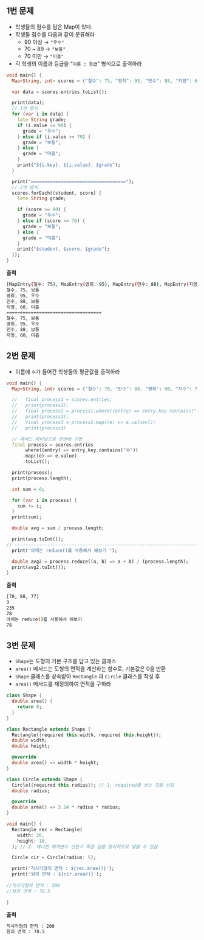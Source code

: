 
## 1번 문제

- 학생들의 점수를 담은 Map이 있다.
- 학생들 점수를 다음과 같이 분류해라
	- 90 이상 → `"우수"`
	- 70 ~ 89 → `"보통"`
	- 70 미만 → `"미흡"`
- 각 학생의 이름과 등급을 “`이름 : 등급`” 형식으로 출력하라

```dart
void main() {
  Map<String, int> scores = {"철수": 75, "영희": 95, "민수": 88, "지영": 60};

  var data = scores.entries.toList();

  print(data);
  // 1번 방식
  for (var i in data) {
    late String grade;
    if (i.value >= 90) {
      grade = "우수";
    } else if (i.value >= 70) {
      grade = "보통";
    } else {
      grade = "미흡";
    }
    print("${i.key}, ${i.value}, $grade");
  }

  print("===================================");
  // 2번 방식
  scores.forEach((student, score) {
    late String grade;

    if (score >= 90) {
      grade = "우수";
    } else if (score >= 70) {
      grade = "보통";
    } else {
      grade = "미흡";
    }
    print("$student, $score, $grade");
  });
}

```

**출력**
```bash
[MapEntry(철수: 75), MapEntry(영희: 95), MapEntry(민수: 88), MapEntry(지영: 60)]
철수, 75, 보통
영희, 95, 우수
민수, 88, 보통
지영, 60, 미흡
===================================
철수, 75, 보통
영희, 95, 우수
민수, 88, 보통
지영, 60, 미흡
```


## 2번 문제 

- 이름에 `수`가 들어간 학생들의 평균값을 출력하라
```dart
void main() {
  Map<String, int> scores = {"철수": 70, "민수": 88, "영희": 90, "지수": 77};

  //   final process1 = scores.entries;
  //   print(process1);
  //   final process2 = process1.where((entry) => entry.key.contains("수"));
  //   print(process2);
  //   final process3 = process2.map((e) => e.valuevl);
  //   print(process3)

  // 메서드 체이닝으로 한번에 구현
  final process = scores.entries
      .where((entry) => entry.key.contains("수"))
      .map((e) => e.value)
      .toList();

  print(process);
  print(process.length);

  int sum = 0;

  for (var i in process) {
    sum += i;
  }
  print(sum);

  double avg = sum / process.length;

  print(avg.toInt());
// ---------------------------------------------------------------------------------------------
  print("아래는 reduce()를 사용해서 해보기 ");

  double avg2 = process.reduce((a, b) => a + b) / (process.length);
  print(avg2.toInt());
}

```

**출력**
```bash
[70, 88, 77]
3
235
78
아래는 reduce()를 사용해서 해보기 
78
```


## 3번 문제

- `Shape`는 도형의 기본 구조를 담고 있는 클래스
- `area()` 메서드는 도형의 면적을 계산하는 함수로, 기본값은 0을 반환
- `Shape` 클래스를 상속받아  `Rectangle` 과 `Circle` 클래스를 작성 후
- `area()` 메서드를 재정의하여 면적을 구하라
```dart
class Shape {
  double area() {
    return 0;
  }
}

class Rectangle extends Shape {
  Rectangle({required this.width, required this.height});
  double width;
  double height;

  @override
  double area() => width * height;
}

class Circle extends Shape {
  Circle({required this.radius}); // 1. required를 쓰는 것을 선호
  double radius;

  @override
  double area() => 3.14 * radius * radius;
}

void main() {
  Rectangle rec = Rectangle(
    width: 20,
    height: 10,
  ); // 2. 왜냐면 매개변수 선언시 특정 값을 명시적으로 넣을 수 있음

  Circle cir = Circle(radius: 5);

  print('직사각형의 면적 : ${rec.area()}');
  print('원의 면적 : ${cir.area()}');
  
//직사각형의 면적 : 200
//원의 면적 : 78.5

}

```

**출력**
```bash
직사각형의 면적 : 200
원의 면적 : 78.5
```


